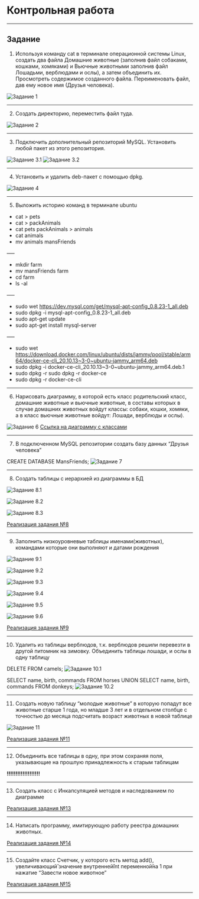 # Контрольная работа
***
## Задание
1. Используя команду cat в терминале операционной системы Linux, создать
   два файла Домашние животные (заполнив файл собаками, кошками,
   хомяками) и Вьючные животными заполнив файл Лошадьми, верблюдами и
   ослы), а затем объединить их. Просмотреть содержимое созданного файла.
   Переименовать файл, дав ему новое имя (Друзья человека).

![Задание 1](images/1.png)
***
2. Создать директорию, переместить файл туда.

![Задание 2](images/2.png)
***
3. Подключить дополнительный репозиторий MySQL. Установить любой пакет
   из этого репозитория.

![Задание 3.1](images/3.1.png)
![Задание 3.2](images/3.2.png)
***
4. Установить и удалить deb-пакет с помощью dpkg.

![Задание 4](images/4.png)
***
5. Выложить историю команд в терминале ubuntu

* cat > pets
* cat > packAnimals
* cat pets packAnimals > animals
* cat animals
* mv animals mansFriends

–––

* mkdir farm 
* mv mansFriends farm 
* cd farm 
* ls -al

–––

* sudo wet https://dev.mysql.com/get/mysql-apt-config_0.8.23-1_all.deb
* sudo dpkg -i mysql-apt-config_0.8.23-1_all.deb
* sudo apt-get update
* sudo apt-get install mysql-server

–––

* sudo wet https://download.docker.com/linux/ubuntu/dists/jammy/pool/stable/arm64/docker-ce-cli_20.10.13~3-0~ubuntu-jammy_arm64.deb
* sudo dpkg -i docker-ce-cli_20.10.13~3-0~ubuntu-jammy_arm64.deb.1
* sudo dpkg -r sudo dpkg -r docker-ce
* sudo dpkg -r docker-ce-cli
***
6.  Нарисовать диаграмму, в которой есть класс родительский класс, домашние
    животные и вьючные животные, в составы которых в случае домашних
    животных войдут классы: собаки, кошки, хомяки, а в класс вьючные животные
    войдут: Лошади, верблюды и ослы).

![Задание 6](images/6.png)
[Ссылка на диаграмму с классами](Classes.drawio)
***
7. В подключенном MySQL репозитории создать базу данных “Друзья
   человека”

CREATE DATABASE MansFriends;
![Задание 7](images/7.png)
***
8. Создать таблицы с иерархией из диаграммы в БД

![Задание 8.1](images/8.1.png)

![Задание 8.2](images/8.2.png)

![Задание 8.3](images/8.3.png)

[Реализация задания №8](Animals.sql)
***
9. Заполнить низкоуровневые таблицы именами(животных), командами
которые они выполняют и датами рождения

![Задание 9.1](images/9.1.png)

![Задание 9.2](images/9.2.png)

![Задание 9.3](images/9.3.png)

![Задание 9.4](images/9.4.png)

![Задание 9.5](images/9.5.png)

![Задание 9.6](images/9.6.png)

[Реализация задания №9](Animals.sql)
***
10. Удалить из таблицы верблюдов, т.к. верблюдов решили перевезти в другой
питомник на зимовку. Объединить таблицы лошади, и ослы в одну таблицу

DELETE FROM camels;
![Задание 10.1](images/10.1.png)

SELECT name, birth, commands FROM horses
UNION SELECT name, birth, commands FROM donkeys;
![Задание 10.2](images/10.2.png)
***
11. Создать новую таблицу “молодые животные” в которую попадут все
    животные старше 1 года, но младше 3 лет и в отдельном столбце с точностью
    до месяца подсчитать возраст животных в новой таблице

![Задание 11](images/11.png)

[Реализация задания №11](Animals.sql)
***
12. Объединить все таблицы в одну, при этом сохраняя поля, указывающие на
    прошлую принадлежность к старым таблицам

**!!!!!!!!!!!!!!!!!!!** 
***
13. Создать класс с Инкапсуляцией методов и наследованием по диаграмме

[Реализация задания №13](Model)
***
14. Написать программу, имитирующую работу реестра домашних животных.

[Реализация задания №14]()
***
15. Создайте класс Счетчик, у которого есть метод add(), увеличивающий̆
    значение внутренней̆int переменной̆на 1 при нажатие “Завести новое
    животное” 

[Реализация задания №15]()
***






